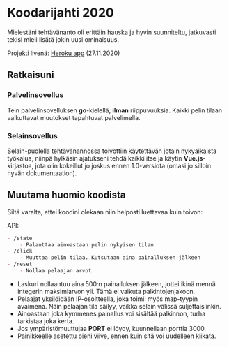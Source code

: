 # Koodarijahti 2020

Mielestäni tehtävänanto oli erittäin hauska ja hyvin suunniteltu, jatkuvasti tekisi mieli lisätä jokin uusi ominaisuus.

Projekti livenä: [Heroku app](https://multiplayer-button.herokuapp.com/) (27.11.2020)

## Ratkaisuni

### Palvelinsovellus
Tein palvelinsovelluksen **go**-kielellä, **ilman** riippuvuuksia. Kaikki pelin tilaan vaikuttavat muutokset
tapahtuvat palvelimella.

### Selainsovellus
Selain-puolella tehtävänannossa toivottiin käytettävän jotain nykyaikaista työkalua, niinpä hylkäsin ajatukseni
tehdä kaikki itse ja käytin **Vue.js**-kirjastoa, jota olin kokeillut jo joskus ennen 1.0-versiota
(omasi jo silloin hyvän dokumentaation).

## Muutama huomio koodista
Siltä varalta, ettei koodini olekaan niin helposti luettavaa kuin toivon:

API:
```markdown
- /state
	- Palauttaa ainoastaan pelin nykyisen tilan
- /click
	- Muuttaa pelin tilaa. Kutsutaan aina painalluksen jälkeen
- /reset
	- Nollaa pelaajan arvot.
```

* Laskuri nollaantuu aina 500:n painalluksen jälkeen, jottei ikinä mennä integerin maksimiarvon yli.
Tämä ei vaikuta palkintojenjakoon.
* Pelaajat yksilöidään IP-osoitteella, joka toimii myös map-tyypin avaimena. Näin pelaajan tila säilyy, vaikka selain
välissä suljettaisiinkin.
* Ainoastaan joka kymmenes painallus voi sisältää palkinnon, turha tarkistaa joka kerta.
* Jos ympäristömuuttujaa __PORT__ ei löydy, kuunnellaan porttia 3000.
* Painikkeelle asetettu pieni viive, ennen kuin sitä voi uudelleen klikata.
